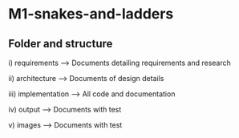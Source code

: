 # M1-snakes-and-ladders

## Folder and  structure

 i) requirements     -->  Documents detailing requirements and research
 
 ii) architecture    -->  Documents of design details
 
 iii) implementation -->  All code and documentation
 
 iv) output	         -->  Documents with test
 
 v) images	          -->  Documents with test
